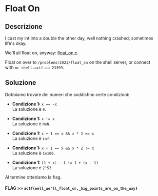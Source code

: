 # Float On

## Descrizione

I cast my int into a double the other day, well nothing crashed, sometimes life's okay.

We'll all float on, anyway: [float_on.c](float_on.c).

Float on over to `/problems/2021/float_on` on the shell server, or connect with `nc shell.actf.co 21399`.

## Soluzione

Dobbiamo trovare dei numeri che soddisfino certe condizioni:

* **Condizione 1:** `x == -x` \
La soluzione è `0`.

* **Condizione 1:** `x != x` \
La soluzione è `NaN`.

* **Condizione 1:** `x + 1 == x && x * 2 == x` \
La soluzione è `inf`.

* **Condizione 1:** `x + 1 == x && x * 2 != x` \
La soluzione è `1e100`.

* **Condizione 1:** `(1 + x) - 1 != 1 + (x - 1)` \
La soluzione è `2^53`.

Al termine otteniamo la flag.

#### **FLAG >>** `actf{well_we'll_float_on,_big_points_are_on_the_way}`